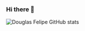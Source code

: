 ### Hi there 👋

![Douglas Felipe GitHub stats](https://github-readme-stats.vercel.app/api?username=dougfelipe&show_icons=true&theme=gradient)

